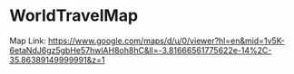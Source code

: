 # WorldTravelMap

Map Link:
  https://www.google.com/maps/d/u/0/viewer?hl=en&mid=1v5K-6etaNdJ6gz5gbHe57hwlAH8oh8hC&ll=-3.81666561775622e-14%2C-35.86389149999991&z=1
